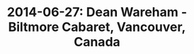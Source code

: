 ---
layout: show
title: '2014-06-27: Dean Wareham - Biltmore Cabaret, Vancouver, Canada'
name: 2014-06-27-dean-wareham-biltmore-cabaret-vancouver-canada
artist: 'Dean Wareham'
show-venue: 'Biltmore Cabaret, Vancouver, Canada'
show-setlist: 
show-date: 2014-06-27
category: 2014
show-radio: 
show-lastfm: 
show-cancelled: 
performers: [
  "Dean Wareham - guitar/vocals",
  "Britta Phillips - bass/keyboards/vocals",
  "Raymond Richards - guitar/bass/keyboards",
  "Roger Brogan - drums"
  ]
facebook-event-url: 
show-poster-url: 
show-ticket-url: 'http://www.ticketweb.ca/t3/sale/SaleEventDetail?dispatch=loadSelectionData&eventId=4230264&pl=timbre'
show-venue-website: 'http://www.biltmorecabaret.com/node/717'
show-additional: 
---